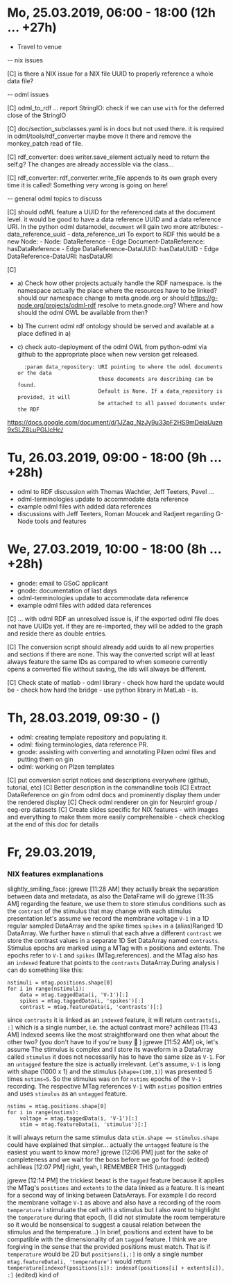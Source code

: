 # Mo, 25.03.2019, 06:00 - 18:00 (12h ... +27h)

- Travel to venue

-- nix issues

[C] is there a NIX issue for a NIX file UUID to properly reference a whole data file?


-- odml issues

[C] odml_to_rdf ... report StringIO: check if we can use `with` for the deferred close of the StringIO

[C] doc/section_subclasses.yaml is in docs but not used there. it is required in odml/tools/rdf_converter
    maybe move it there and remove the monkey_patch read of file.

[C] rdf_converter: does writer.save_element actually need to return the self.g? The changes are already accessible
                   via the class...

[C] rdf_converter: rdf_converter.write_file appends to its own graph every time it is called! Something very
                   wrong is going on here!


-- general odml topics to discuss

[C] should odML feature a UUID for the referenced data at the document level.
    it would be good to have a data reference UUID and a data reference URI.
    In the python odml datamodel, `document` will gain two more attributes:
    - data_reference_uuid
    - data_reference_uri
    To export to RDF this would be a new Node:
    - Node: DataReference
    - Edge Document-DataReference: hasDataReference
    - Edge DataReference-DataUUID: hasDataUUID
    - Edge DataReference-DataURI: hasDataURI

[C]
- a) Check how other projects actually handle the RDF namespace. is the namespace actually the 
     place where the resources have to be linked? should our namespace change to meta.gnode.org or should
     https://g-node.org/projects/odml-rdf resolve to meta.gnode.org? Where and how should the odml OWL be
     available from then?
- b) The current odml rdf ontology should be served and available at a place defined in a)
- c) check auto-deployment of the odml OWL from python-odml via github to the appropriate place when
     new version get released.

        :param data_repository: URI pointing to where the odml documents or the data
                                these documents are describing can be found.
                                Default is None. If a data_repository is provided, it will
                                be attached to all passed documents under the RDF


https://docs.google.com/document/d/1JZaq_NzJy9u33pF2HS9mDejaUuzn9xSLZ8LuPGlJcHc/


# Tu, 26.03.2019, 09:00 - 18:00 (9h ... +28h)

- odml to RDF discussion with Thomas Wachtler, Jeff Teeters, Pavel ...
- odml-terminologies update to accommodate data reference
- example odml files with added data references
- discussions with Jeff Teeters, Roman Moucek and Radjeet regarding G-Node tools and features

# We, 27.03.2019, 10:00 - 18:00 (8h ... +28h)

- gnode: email to GSoC applicant
- gnode: documentation of last days
- odml-terminologies update to accommodate data reference
- example odml files with added data references

[C] ... with odml RDF an unresolved issue is, if the exported odml file does not have 
UUIDs yet. if they are re-imported, they will be added to the graph and reside there as 
double entries.

[C] The conversion script should already add uuids to all new properties and sections if 
there are none. This way the converted script will at least always feature the same IDs 
as compared to when someone currently opens a converted file without saving, the ids 
will always be different.

[C] Check state of matlab - odml library
    - check how hard the update would be
    - check how hard the bridge - use python library in MatLab - is.


# Th, 28.03.2019, 09:30 - ()

- odml: creating template repository and populating it.
- odml: fixing terminologies, data reference PR.
- gnode: assisting with converting and annotating Pilzen odml files and putting them on gin
- odml: working on Plzen templates


[C] put conversion script notices and descriptions everywhere (github, tutorial, etc)
[C] Better description in the commandline tools
[C] Extract DataReference on gin from odml docs and prominently display them under the rendered display
[C] Check odml renderer on gin for Neuroinf group / eeg-erp datasets
[C] Create slides specific for NIX features - with images and everything to make them more
    easily comprehensible - check checklog at the end of this doc for details


# Fr, 29.03.2019, 








### NIX features exmplanations

slightly_smiling_face:
jgrewe [11:28 AM]
they actually break the separation between data and metadata, as also the DataFrame will do
jgrewe [11:35 AM]
regarding the feature, we use them to store stimulus conditions such as the `contrast` of the stimulus that may change with each stimulus presentation.let's assume we record the membrane voltage `V-1` in a 1D regular sampled DataArray and the spike times `spikes` in a (alias)Ranged 1D DataArray. We further have `n` stimuli that each ahve a different `contrast` we store the contrast values in a separate 1D Set DataArray named `contrasts`.
Stimulus epochs are marked using a MTag with `n` positions and extents. The epochs refer to `V-1` and `spikes` (MTag.references). and the MTag also has an `indexed` feature that points to the `contrasts` DataArray.During analysis I can do something like this:

    nstimuli = mtag.positions.shape[0]
    for i in range(nstimuli):
        data = mtag.taggedData(i, 'V-1')[:]
        spikes = mtag.taggedData(i, 'spikes')[:]
        contrast = mtag.featureData(i, 'contrasts')[:]

since `contrasts` it is linked as an `indexed` feature, it will return `contrasts[i, :]` which is a single number, i.e. the actual contrast
more?
achilleas [11:43 AM]
Indexed seems like the most straightforward one then
what about the other two?
(you don't have to if you're busy :slightly_smiling_face: )
jgrewe [11:52 AM]
ok, let's assume The stimulus is complex and I store its waveform in a DataArray called `stimulus` it does not necessarily has to have the same size as `V-1`. For an `untagged` feature the size is actually irrelevant. Let's assume, `V-1` is long with shape (1000 x 1) and the stimulus (`shape=(100,1)`) was presented 5 times `nstims=5`.
So the stimulus was on for `nstims` epochs of the `V-1` recording. The respective MTag references `V-1` with `nstims` position entries and uses `stimulus` as an `untagged` feature.

    nstims = mtag.positions.shape[0]
    for i in range(nstims):
        voltage = mtag.taggedData(i, 'V-1')[:]
        stim = mtag.featureData(i, 'stimulus')[:]

it will always return the same stimulus data `stim.shape == stimulus.shape`
could have explained that simpler... actually the `untagged` feature is the easiest
you want to know more?
jgrewe [12:06 PM]
just for the sake of completeness and we wait for the boss before we go for food: (edited) 
achilleas [12:07 PM]
right, yeah, I REMEMBER THIS (untagged)

jgrewe [12:14 PM]
the trickiest beast is the `tagged` feature because it applies the MTag's `positions` and `extents` to the data linked as a feature. It is meant for a second way of linking between DataArrays.
For example I do record the membrane voltage `V-1` as above and also have a recording of the room `temperature` I stimuluate the cell with a stimulus but I also want to highlight the `temperature` during that epoch, (I did not stimulate the room temperature so it would be nonsensical to suggest a causal relation between the stimulus and the temperature...)
In brief, positions and extent have to be compatible with the dimensionality of an `tagged` feature. I think we are forgiving in the sense that the provided positions must match. That is if `temperature` would be 2D but `positions[i,:]` is only a single number `mtag.featureData(i, 'temperature')`  would return `temperature[indexof(positions[i]): indexof(positions[i] + extents[i]), :]` (edited) 
kind of

